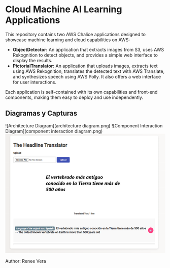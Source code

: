 # Cloud Machine AI Learning Applications

This repository contains two AWS Chalice applications designed to showcase machine learning and cloud capabilities on AWS:

- **ObjectDetector:** An application that extracts images from S3, uses AWS Rekognition to detect objects, and provides a simple web interface to display the results.
- **PictorialTranslator:** An application that uploads images, extracts text using AWS Rekognition, translates the detected text with AWS Translate, and synthesizes speech using AWS Polly. It also offers a web interface for user interactions.

Each application is self-contained with its own capabilities and front-end components, making them easy to deploy and use independently.

## Diagramas y Capturas

![Architecture Diagram](architecture diagram.png)
![Component Interaction Diagram](component interaction diagram.png)
![Web Test Head Renee](web_test_head_renee.png)

Author: Renee Vera
